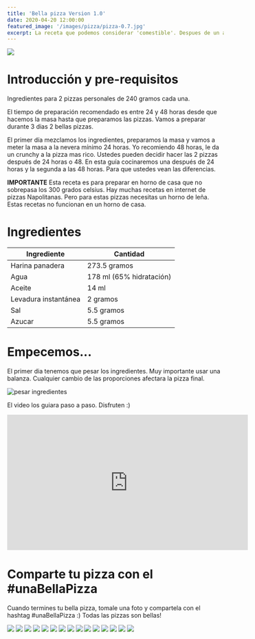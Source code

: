 ```yaml
---
title: 'Bella pizza Version 1.0'
date: 2020-04-20 12:00:00
featured_image: '/images/pizza/pizza-0.7.jpg'
excerpt: La receta que podemos considerar 'comestible'. Despues de un año aprendiendo a preparar pizzas, aprendiendo a las malas. Creo, que esta es una primera version (v1.0) comestible.
---
```


![](/images/pizza/pizza-0.7.jpg)

# Introducción y pre-requisitos
Ingredientes para 2 pizzas personales de 240 gramos cada una.

El tiempo de preparación recomendado es entre 24 y 48 horas desde que hacemos la masa hasta que preparamos las pizzas. Vamos a preparar durante 3 dias 2 bellas pizzas.

El primer día mezclamos los ingredientes, preparamos la masa y vamos a meter la masa a la nevera mínimo 24 horas. Yo recomiendo 48 horas, le da un crunchy a la pizza mas rico. Ustedes pueden decidir hacer las 2 pizzas después de 24 horas o 48. En esta guía cocinaremos una después de 24 horas y la segunda a las 48 horas. Para que ustedes vean las diferencias.

**IMPORTANTE** Esta receta es para preparar en horno de casa que no sobrepasa los 300 grados celsius. Hay muchas recetas en internet de pizzas Napolitanas. Pero para estas pizzas necesitas un horno de leña. Estas recetas no funcionan en un horno de casa.

# Ingredientes

| Ingrediente          | Cantidad                 |
|----------------------|--------------------------|
| Harina panadera      | 273.5 gramos             |
| Agua                 | 178 ml (65% hidratación) |
| Aceite               | 14 ml                    |
| Levadura instantánea | 2 gramos                 |
| Sal                  | 5.5 gramos               |
| Azucar               | 5.5 gramos               |

# Empecemos...
El primer dia tenemos que pesar los ingredientes. Muy importante usar una balanza. Cualquier cambio de las proporciones afectara la pizza final.

![pesar ingredientes](/images/pizza/pesar-ingredientes.jpg)

El video los guiara paso a paso. Disfruten :)
<iframe width="560" height="315" src="https://www.youtube.com/embed/Ty1wO15U_3k" frameborder="0" allow="accelerometer; autoplay; encrypted-media; gyroscope; picture-in-picture" allowfullscreen></iframe>

# Comparte tu pizza con el #unaBellaPizza
Cuando termines tu bella pizza, tomale una foto y compartela con el hashtag #unaBellaPizza :) Todas las pizzas son bellas!

<div class="gallery" data-columns="3">
	<img src="/images/pizza/v1-compartida-1.jpg">
	<img src="/images/pizza/v1-compartida-2.jpg">
	<img src="/images/pizza/v1-compartida-3.jpg">
	<img src="/images/pizza/v1-compartida-4.jpg">
	<img src="/images/pizza/v1-compartida-5.jpg">
	<img src="/images/pizza/v1-compartida-6.jpg">
	<img src="/images/pizza/v1-compartida-7.jpg">
	<img src="/images/pizza/v1-compartida-8.jpg">
	<img src="/images/pizza/v1-compartida-9.jpg">
	<img src="/images/pizza/v1-compartida-10.jpg">
	<img src="/images/pizza/v1-compartida-11.jpg">
	<img src="/images/pizza/v1-compartida-12.jpg">
	<img src="/images/pizza/v1-compartida-13.jpg">
	<img src="/images/pizza/v1-compartida-14.jpg">
	<img src="/images/pizza/v1-compartida-15.jpg">
</div>

